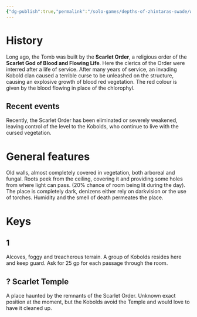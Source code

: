 ```yaml
---
{"dg-publish":true,"permalink":"/solo-games/depths-of-zhintaras-swade/world/megadungeon/e1-scarlet-tomb/e1-key/"}
---
```


# History
Long ago, the Tomb was built by the **Scarlet Order**, a religious order of the **Scarlet God of Blood and Flowing Life**.
Here the clerics of the Order were interred after a life of service.
After many years of service, an invading Kobold clan caused a terrible curse to be unleashed on the structure, causing an explosive growth of blood red vegetation. The red colour is given by the blood flowing in place of the chlorophyl.

## Recent events
Recently, the Scarlet Order has been eliminated or severely weakened, leaving control of the level to the Kobolds, who continue to live with the cursed vegetation.

# General features
Old walls, almost completely covered in vegetation, both arboreal and fungal.
Roots peek from the ceiling, covering it and providing some holes from where light can pass. (20% chance of room being lit during the day).
The place is completely dark, denizens either rely on darkvision or the use of torches.
Humidity and the smell of death permeates the place.

# Keys
## 1
Alcoves, foggy and treacherous terrain.
A group of Kobolds resides here and keep guard. Ask for 25 gp for each passage through the room.

## ? Scarlet Temple
A place haunted by the remnants of the Scarlet Order. Unknown exact position at the moment, but the Kobolds avoid the Temple and would love to have it cleaned up.